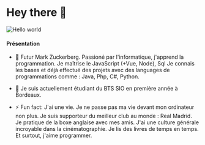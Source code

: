 # Hey there :wave:

<img src="https://raw.githubusercontent.com/sagar-viradiya/sagar-viradiya/master/resources/banner.png" alt="Hello world">

#### Présentation

- 🌸 Futur Mark Zuckerberg. Passioné par l'informatique, j'apprend la programmation. Je maîtrise le JavaScript (+Vue, Node), Sql
     Je connais les bases et déjà effectué des projets avec des languages de programmations comme : Java, Php, C#, Python.

- 🌱 Je suis actuellement étudiant du BTS SIO en première année à Bordeaux.

- ⚡ Fun fact: J'ai une vie.
      Je ne passe pas ma vie devant mon ordinateur non plus. Je suis supporteur du meilleur club au monde : Real Madrid. Je pratique de la boxe anglaise avec mes amis. J'ai une culture générale incroyable dans la cinématographie. Je lis des livres de temps en temps. Et surtout, j'aime programmer.
